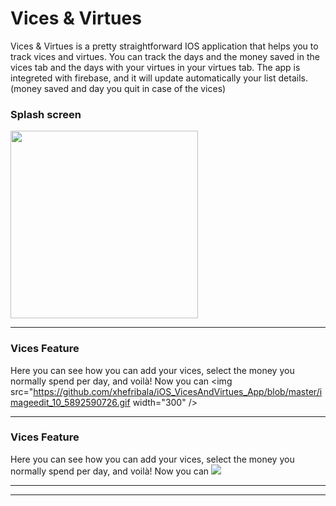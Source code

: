 # Vices & Virtues
Vices & Virtues is a pretty straightforward IOS application that helps you to track vices and virtues. You can track the days and the money saved in the vices tab and the days with your virtues in your virtues tab.
The app is integreted with firebase, and it will update automatically your list details. (money saved and day you quit in case of the vices)

### Splash screen
<img src="https://www4.lunapic.com/do-not-link-here-use-hosting-instead/163338714463772549?6954229182" width="300"/>

***


### Vices Feature
Here you can see how you can add your vices, select the money you normally spend per day, and voilà!
Now you can 
<img src="https://github.com/xhefribala/iOS_VicesAndVirtues_App/blob/master/imageedit_10_5892590726.gif width="300" />

***

### Vices Feature
Here you can see how you can add your vices, select the money you normally spend per day, and voilà!
Now you can 
<img src="https://github.com/xhefribala/iOS_VicesAndVirtues_App/blob/master/imageedit_10_5892590726.gif" />

***

***






